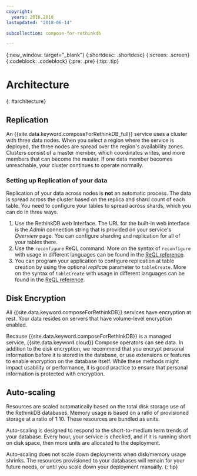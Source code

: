 ```yaml
---
copyright:
  years: 2016,2018
lastupdated: "2018-06-14"

subcollection: compose-for-rethinkdb

---
```


{:new_window: target="_blank"}
{:shortdesc: .shortdesc}
{:screen: .screen}
{:codeblock: .codeblock}
{:pre: .pre}
{:tip: .tip}

# Architecture 
{: #architecture}

## Replication

An {{site.data.keyword.composeForRethinkDB_full}} service uses a cluster with three data nodes. When you select a region where the service is deployed, the three nodes are spread over the region's availability zones. Clusters consist of a master member, which coordinates writes, and more members that can become the master. If one data member becomes unreachable, your cluster continues to operate normally.

### Setting up Replication of your data

Replication of your data across nodes is **not** an automatic process. The data is spread across the cluster based on the replica and shard count of each table. You need to configure your tables to spread across shards, which you can do in three ways.

1. Use the RethinkDB web Interface. The URL for the built-in web interface is the _Admin_ connection string that is provided on your service's _Overview_ page. You can configure sharding and replication for all of your tables there.
2. Use the `reconfigure` ReQL command. More on the syntax of `reconfigure` with usage in different languages can be found in the [ReQL reference](https://www.rethinkdb.com/api/javascript/reconfigure/).
3. You can program your application to configure replication at table creation by using the optional _replicas_ parameter to `tableCreate`. More on the syntax of `tableCreate` with usage in different languages can be found in the [ReQL reference](https://www.rethinkdb.com/api/javascript/table_create/).

## Disk Encryption

All {{site.data.keyword.composeForRethinkDB}} services have encryption at rest. Your data resides on servers that have volume-level encryption enabled. 

Because {{site.data.keyword.composeForRethinkDB}} is a managed service, {{site.data.keyword.cloud}} Compose operators can see data. In addition to the disk encryption, we recommend that you encrypt personal information before it is stored in the database, or use extensions or features to enable encryption on the database itself. While these methods might impact usability or performance, it is good practice to ensure that personal information is protected with encryption.

## Auto-scaling

Resources are scaled automatically based on the total disk storage use of the RethinkDB databases. Memory usage is based on a ratio of provisioned storage at a ratio of 1:10. These resources are bundled as units.

Auto-scaling is designed to respond to the short-to-medium term trends of your database. Every hour, your service is checked, and if it is running short on disk space, then more units are allocated to the deployment.

Auto-scaling does not scale down deployments when disk/memory usage shrinks. The resources provisioned to your databases will remain for your future needs, or until you scale down your deployment manually.
{: tip}
